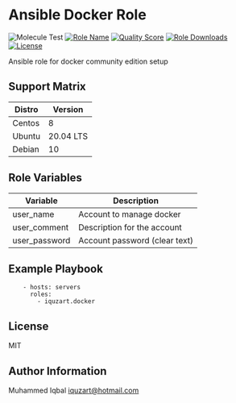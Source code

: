 Ansible Docker Role
=========
![Molecule Test](https://github.com/iquzart/ansible-role-docker/workflows/Molecule%20Test/badge.svg) 
[![Role Name](https://img.shields.io/ansible/role/52365?label=Role%20Name&logo=ansible&style=flat-square)](https://galaxy.ansible.com/iquzart/docker)
[![Quality Score](https://img.shields.io/ansible/quality/52365?label=Quality%20Score&logo=ansible&style=flat-square)](https://galaxy.ansible.com/iquzart/docker)
[![Role Downloads](https://img.shields.io/ansible/role/d/52365?label=Role%20Downloads&logo=ansible&style=flat-square)](https://galaxy.ansible.com/iquzart/docker)
[![License](https://img.shields.io/:license-mit-blue.svg?style=flat-square)](https://badges.mit-license.org)


Ansible role for docker community edition setup


Support Matrix
--------------
| Distro | Version |
| --- | --- |
| Centos | 8 | 
| Ubuntu |  20.04 LTS | 
| Debian | 10 | 

Role Variables
--------------

| Variable | Description |
| --- | --- |
| user_name | Account to manage docker | 
| user_comment |  Description for the account | 
| user_password | Account password (clear text) | 


Example Playbook
----------------
```
    - hosts: servers
      roles:
        - iquzart.docker
```

License
-------

MIT


Author Information
------------------

Muhammed Iqbal <iquzart@hotmail.com>
